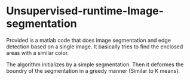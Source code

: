 # Unsupervised-runtime-Image-segmentation


Provided is a matlab code that does image segmentation and edge detection based on a single image. It basically tries to find the enclosed areas with a similar color. 


The algorithm initializes by a simple segmentation. Then it deformes the boundry of the segmentation in a greedy manner (Similar to K means).
